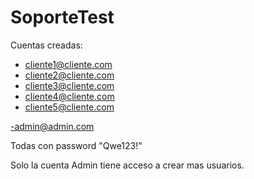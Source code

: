 # SoporteTest

Cuentas creadas:
- cliente1@cliente.com
- cliente2@cliente.com
- cliente3@cliente.com
- cliente4@cliente.com
- cliente5@cliente.com

-admin@admin.com

Todas con password "Qwe123!"

Solo la cuenta Admin tiene acceso a crear mas usuarios.
